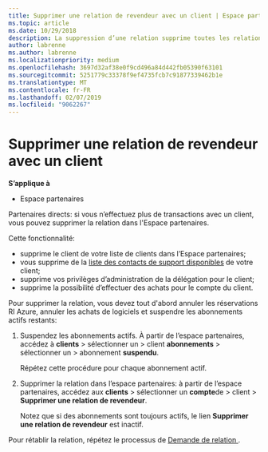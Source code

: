 ```yaml
---
title: Supprimer une relation de revendeur avec un client | Espace partenaires
ms.topic: article
ms.date: 10/29/2018
description: La suppression d’une relation supprime toutes les relations commerciales clôturées de votre affichage dans l'Espace partenaires.
author: labrenne
ms.author: labrenne
ms.localizationpriority: medium
ms.openlocfilehash: 3697d32af38e0f9cd496a84d442fb05390f63101
ms.sourcegitcommit: 5251779c33378f9ef4735fcb7c91877339462b1e
ms.translationtype: MT
ms.contentlocale: fr-FR
ms.lasthandoff: 02/07/2019
ms.locfileid: "9062267"
---
```

# <a name="remove-a-reseller-relationship-with-a-customer"></a>Supprimer une relation de revendeur avec un client

**S’applique à**

-   Espace partenaires

Partenaires directs: si vous n’effectuez plus de transactions avec un client, vous pouvez supprimer la relation dans l'Espace partenaires. 

Cette fonctionnalité:
*  supprime le client de votre liste de clients dans l’Espace partenaires;
*  vous supprime de la [liste des contacts de support disponibles](assign-support-contacts.md) de votre client;
*  supprime vos privilèges d’administration de la délégation pour le client;
*  supprime la possibilité d’effectuer des achats pour le compte du client.

Pour supprimer la relation, vous devez tout d'abord annuler les réservations RI Azure, annuler les achats de logiciels et suspendre les abonnements actifs restants:
1. Suspendez les abonnements actifs. À partir de l’espace partenaires, accédez à **clients** > sélectionner un > client **abonnements** > sélectionner un > abonnement **suspendu**. 

   Répétez cette procédure pour chaque abonnement actif.

2. Supprimer la relation dans l’espace partenaires: à partir de l’espace partenaires, accédez aux **clients** > sélectionner un **compte**de > client > **Supprimer une relation de revendeur**.

   Notez que si des abonnements sont toujours actifs, le lien **Supprimer une relation de revendeur** est inactif. 

Pour rétablir la relation, répétez le processus de [Demande de relation ](request-a-relationship-with-a-customer.md).
